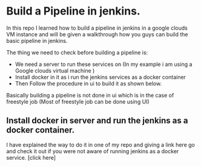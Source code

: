 # Build a Pipeline in jenkins.

In this repo I learned how to build a pipeline in jenkins in a google clouds VM instance and will be given a walkthrough how you guys can build the basic pipeline in jenkins.

The thing we need to check before building a pipeline is:
- We need a server to run these services on (In my example i am using a Google clouds virtual machine )
- Install docker in it as i run the jenkins services as a docker container
- Then Follow the procedure in ui to build it as shown below.

Basically building a pipeline is not done in ui which is in the case of freestyle job (Most of freestyle job can be done using UI)

## Install docker in server and run the jenkins as a docker container.

I have explained the way to do it in one of my repo and giving a link here go and check it out if you were not aware of running jenkins as a docker service.
[click here]
